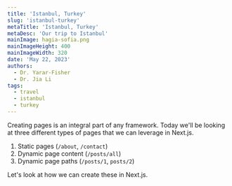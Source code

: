 ```yaml
---
title: 'Istanbul, Turkey'
slug: 'istanbul-turkey'
metaTitle: 'Istanbul, Turkey'
metaDesc: 'Our trip to Istanbul'
mainImage: hagia-sofia.png
mainImageHeight: 400
mainImageWidth: 320
date: 'May 22, 2023'
authors: 
  - Dr. Yarar-Fisher
  - Dr. Jia Li
tags:
  - travel
  - istanbul
  - turkey
---
```


Creating pages is an integral part of any framework. Today we'll be looking at three different types of pages that we can leverage in Next.js.

1. Static pages (`/about`, `/contact`)
2. Dynamic page content (`/posts/all`)
3. Dynamic page paths (`/posts/1`, `posts/2`)

Let's look at how we can create these in Next.js.